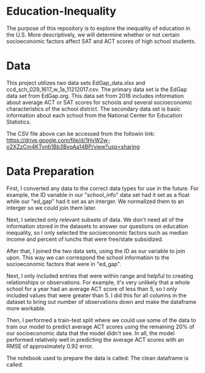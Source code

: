 # Education-Inequality
The purpose of this repository is to explore the inequality of education in the U.S. More descriptively, we will determine whether or not certain socioeconomic factors affect SAT and ACT scores of high school students.

# Data
This project utilizes two data sets EdGap_data.xlsx and ccd_sch_029_1617_w_1a_11212017.csv. The primary data set is the EdGap data set from EdGap.org. This data set from 2016 includes information about average ACT or SAT scores for schools and several socioeconomic characteristics of the school district. The secondary data set is basic information about each school from the National Center for Education Statistics.

The CSV file above can be accessed from the followin link: https://drive.google.com/file/d/1HvW2w-o2XZzCm4KTvnb1Bb3BvoAa14BP/view?usp=sharing

# Data Preparation
First, I converted any data to the correct data types for use in the future. For example, the ID variable in our "school_info" data set had it set as a float while our "ed_gap" had it set as an interger. We normalized them to an interger so we could join them later.

Next, I selected only relevant subsets of data. We don't need all of the information stored in the datasets to answer our questions on education inequality, so I only selected the socioeconomic factors such as median income and percent of lunchs that were free/state subsidized.

After that, I joined the two data sets, using the ID as our variable to join upon. This way we can correspond the school information to the socioeconomic factors that were in "ed_gap".  

Next, I only included entries that were within range and helpful to creating relationships or observations. For example, it's very unlikely that a whole school for a year had an average ACT score of less than 5, so I only included values that were greater than 5. I did this for all columns in the dataset to bring out number of observations down and make the dataframe more workable. 

Then, I performed a train-test split where we could use some of the data to train our model to predict average ACT scores using the remaining 20% of our socioeconomic data that the model didn't see. In all, the model performed relatively well in predicting the average ACT scores with an RMSE of approximately 0.92 error.

The notebook used to prepare the data is called: 
The clean dataframe is called: 

